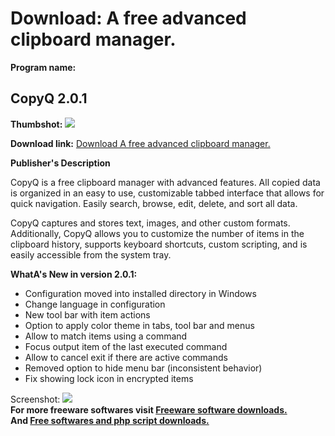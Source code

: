 # Download: A free advanced clipboard manager.

**Program name:**

## CopyQ 2.0.1

  
**Thumbshot:** ![](http://www.freewarefiles.com/screenshot/copyq_md.jpg)   
  
**Download link:** [Download A free advanced clipboard manager.](http://freesoftwares.boysofts.com/CopyQ_program_88210.html)  
  


**Publisher's Description**  
  


CopyQ is a free clipboard manager with advanced features. All copied data is organized in an easy to use, customizable tabbed interface that allows for quick navigation. Easily search, browse, edit, delete, and sort all data. 

CopyQ captures and stores text, images, and other custom formats. Additionally, CopyQ allows you to customize the number of items in the clipboard history, supports keyboard shortcuts, custom scripting, and is easily accessible from the system tray.

**WhatA's New in version 2.0.1:**

  * Configuration moved into installed directory in Windows 
  * Change language in configuration 
  * New tool bar with item actions 
  * Option to apply color theme in tabs, tool bar and menus 
  * Allow to match items using a command 
  * Focus output item of the last executed command 
  * Allow to cancel exit if there are active commands 
  * Removed option to hide menu bar (inconsistent behavior) 
  * Fix showing lock icon in encrypted items 

  
  
Screenshot: ![](http://www.freewarefiles.com/screenshot/copyq.jpg)   
**For more freeware softwares visit [Freeware software downloads.](http://freesoftwares.boysofts.com/)**   
**And [Free softwares and php script downloads.](http://www.boysofts.com/)**
